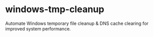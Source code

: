 # windows-tmp-cleanup
Automate Windows temporary file cleanup &amp; DNS cache clearing for improved system performance.
